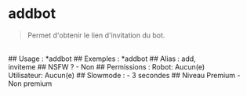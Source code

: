 # addbot

> Permet d'obtenir le lien d'invitation du bot.

<br>
## Usage :
*addbot
## Exemples :
*addbot
## Alias :
add,
<br>inviteme
## NSFW ?
- Non
## Permissions :
Robot: Aucun(e)
<br>
Utilisateur: Aucun(e)
## Slowmode :
- 3 secondes
## Niveau Premium
- Non premium